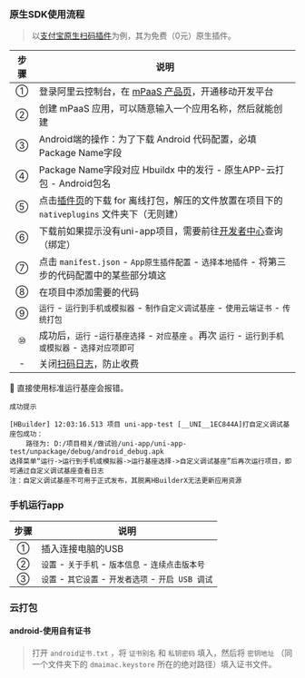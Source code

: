 ### 原生SDK使用流程

> 以[支付宝原生扫码插件](https://ext.dcloud.net.cn/plugin?id=2636)为例，其为免费（0元）原生插件。

| 步骤 | 说明                                                         |
| :--: | ------------------------------------------------------------ |
|  ①   | 登录阿里云控制台，在 [mPaaS 产品页](https://mpaas.console.aliyun.com/?spm=a2c4g.11186623.2.20.2181335fFCU6GF)，开通移动开发平台 |
|  ②   | 创建 mPaaS 应用，可以随意输入一个应用名称，然后就能创建      |
|  ③   | Android端的操作：为了下载 Android 代码配置，必填Package Name字段 |
|  ④   | Package Name字段对应 Hbuildx 中的发行 - 原生APP-云打包 - Android包名 |
|  ⑤   | 点击[插件页](https://ext.dcloud.net.cn/plugin?id=2636)的下载 for 离线打包，解压的文件放置在项目下的 `nativeplugins` 文件夹下（无则建） |
|  ⑥   | 下载前如果提示没有uni-app项目，需要前往[开发者中心](https://dev.dcloud.net.cn/app/index?type=0)查询（绑定） |
|  ⑦   | 点击 `manifest.json` - `App原生插件配置` - `选择本地插件` - 将第三步的代码配置中的某些部分填这 |
|  ⑧   | 在项目中添加需要的代码                                       |
|  ⑨   | `运行` - `运行到手机或模拟器` - `制作自定义调试基座` - `使用云端证书` - `传统打包` |
|  ⑩   | 成功后，`运行` -`运行基座选择` - `对应基座`  。再次 `运行` - `运行到手机或模拟器` - `选择对应项即可` |
|  -   | 关闭[扫码日志](https://blog.csdn.net/qq_27731445/article/details/107211065)，防止收费 |

:star2: 直接使用标准运行基座会报错。

`成功提示`

```xml-dtd
[HBuilder] 12:03:16.513 项目 uni-app-test [__UNI__1EC844A]打自定义调试基座包成功：
    路径为: D:/项目相关/做试验/uni-app/uni-app-test/unpackage/debug/android_debug.apk
选择菜单“运行->运行到手机或模拟器->运行基座选择->自定义调试基座”后再次运行项目，即可通过自定义调试基座查看日志
注：自定义调试基座不可用于正式发布，其脱离HBuilderX无法更新应用资源
```



### 手机运行app

| 步骤 | 说明                                                 |
| :--: | ---------------------------------------------------- |
|  ①   | 插入连接电脑的USB                                    |
|  ②   | `设置` - `关于手机` - `版本信息` - `连续点击版本号`  |
|  ③   | `设置` - `其它设置` - `开发者选项` - `开启 USB 调试` |



### 云打包

#### android-使用自有证书

> 打开 `android证书.txt` ，将 `证书别名` 和 `私钥密码` 填入，然后将 `密钥地址` （同一个文件夹下的 `dmaimac.keystore` 所在的绝对路径）填入证书文件。



